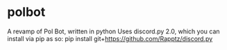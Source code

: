 # polbot
A revamp of Pol Bot, written in python
Uses discord.py 2.0, which you can install via pip as so:
pip install git+https://github.com/Rapptz/discord.py

